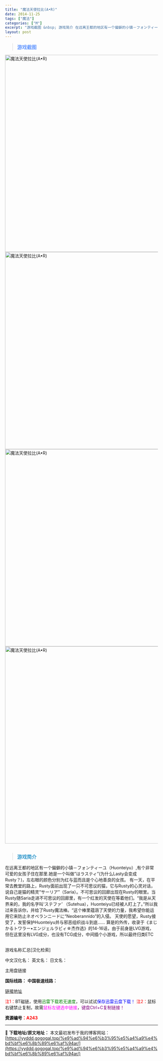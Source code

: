 ```yaml
---
title: "魔法天使拉比(A•R)"
date: 2014-11-25
tags: ["魔法"]
categories: ["M"]
excerpt: "游戏截图 &nbsp; 游戏简介 在远离王都的地区有一个偏僻的小镇－フォンティーユ（Huonteiyu）,有个非常可爱的女孩子住在那里.她是一个叫做”はラスティ”(为什么Lasty会变成Rusty？)，左右眼的颜色分别为红与蓝而且是个心地善良的女孩。 有一天，在平常去教堂的路上，Rusty面前出现了&hellip;"
layout: post
---
```


<div>
<blockquote><b><span style="font-size: 12pt; color: #6699ff;">游戏截图</span></b></blockquote>
<div><img title="点击放大" src="https://yyddd.gogogal.top/wp-content/uploads/2025/04/20250430_6811e9fadcc19.webp" alt="魔法天使拉比(A•R)" width="650" /></div>
<div><img title="点击放大" src="https://yyddd.gogogal.top/wp-content/uploads/2025/04/20250430_6811e9fca6f46.webp" alt="魔法天使拉比(A•R)" width="650" /></div>
<div><img title="点击放大" src="https://yyddd.gogogal.top/wp-content/uploads/2025/04/20250430_6811e9fe1c61b.webp" alt="魔法天使拉比(A•R)" width="650" /></div>
<div><img title="点击放大" src="https://yyddd.gogogal.top/wp-content/uploads/2025/04/20250430_6811e9ff74283.webp" alt="魔法天使拉比(A•R)" width="650" /></div>
&nbsp;
<blockquote><b><span style="font-size: 12pt; color: #3399cc;">游戏简介</span></b></blockquote>
<div>在远离王都的地区有一个偏僻的小镇－フォンティーユ（Huonteiyu）,有个非常可爱的女孩子住在那里.她是一个叫做”はラスティ”(为什么Lasty会变成Rusty？)，左右眼的颜色分别为红与蓝而且是个心地善良的女孩。
有一天，在平常去教堂的路上，Rusty面前出现了一只不可思议的猫，它与Rusty的心灵对话，说自己是猫的精灵“サーリア”（Saria）。不可思议的回廊出现在Rusty的眼里。当Rusty随Saria走进不可思议的回廊里，有一个红发的天使在等着他们。“我是从天界来的，我的名字叫‘ステファ’ （Sutehua），Huonteiyu已经被人盯上了。”所以我过来告诉你，并给了Rusty魔法棒。“这个棒里蕴涵了天使的力量，我希望你能运用它来防止ネオベランニードに“Neoberannido”的入侵。
天使的愿望，Rusty接受了，发誓保护Huonteiyu并与邪恶组织战斗到底……
算是的外传，收录于《まじかるトワラー•エンジェルラビィ☆杰作选》的14-16话，由于前身是LVG游戏，但在这里没有LVG成分，也没有TCG成分，中间插个小游戏，所以最终归类ETC</div>
&nbsp;

游戏名称汇总[汉化检索]

中文汉化名：
英文名：
日文名：
</div>
<div class="panel panel-primary">
<div class="panel-heading">主用盘链接</div>
<div class="panel-body">

<b>国际线路：</b>
<b>中国极速线路：</b>

<!--wechatfans start-->

<a href="https://pan.xunlei.com/s/VORpthyU3r6FB4HEP1ZTMAAGA1?pwd=4fcj#">链接地址</a>

<!--wechatfans end-->
<span style="color: #ff0000;">注1：</span>BT磁链，使用<span style="color: #008000;">迅雷下载若无速度</span>，可以试试<span style="color: #0000ff;">保存迅雷云盘下载！</span>
<span style="color: #ff0000;">注2：</span>鼠标右键禁止复制，故需<span style="color: #ff00ff;">鼠标左键选中链接</span>，<span style="color: #800080;">键盘Ctrl+C复制链接！</span>

</div>
<div class="panel-footer"><span style="color: #ff0000;"><b><span style="color: #000000;">资源编号</span>：A243</b></span></div>
</div>

---
📖 **下载地址/原文地址：** 本文最初发布于我的博客网站：[https://yyddd.gogogal.top/%e9%ad%94%e6%b3%95%e5%a4%a9%e4%bd%bf%e6%8b%89%e6%af%94ar/](https://yyddd.gogogal.top/%e9%ad%94%e6%b3%95%e5%a4%a9%e4%bd%bf%e6%8b%89%e6%af%94ar/)

